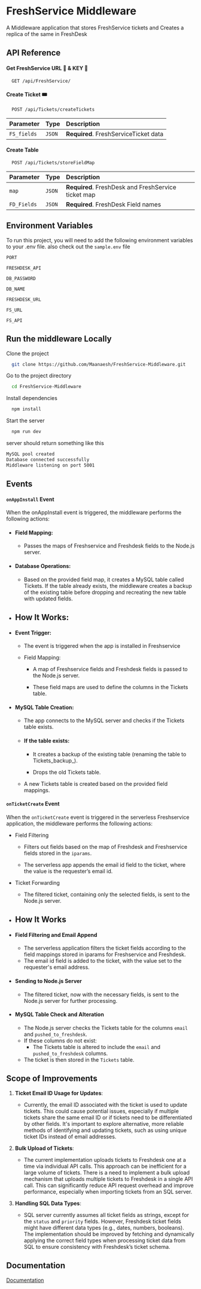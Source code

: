 
# FreshService Middleware

A Middleware application that stores FreshService tickets and Creates a replica of the same in FreshDesk




## API Reference

#### Get FreshService URL 🔗 & KEY 🔑

```http
  GET /api/FreshService/
```

#### Create Ticket 🎟️

```http
  POST /api/Tickets/createTickets
```

| Parameter | Type     | Description                       |
| :-------- | :------- | :-------------------------------- |
| `FS_fields`      | `JSON` | **Required**. FreshServiceTicket data |

#### Create Table 

```http
  POST /api/Tickets/storeFieldMap
```

| Parameter | Type     | Description                       |
| :-------- | :------- | :-------------------------------- |
| `map`      | `JSON` | **Required**. FreshDesk and FreshService ticket map |
| `FD_Fields`      | `JSON` | **Required**. FreshDesk Field names |







## Environment Variables

To run this project, you will need to add the following environment variables to your .env file.
also check out the `sample.env` file

`PORT`

`FRESHDESK_API`


`DB_PASSWORD`

`DB_NAME`

`FRESHDESK_URL`

`FS_URL`

`FS_API`

## Run the middleware Locally

Clone the project

```bash
  git clone https://github.com/Maanaesh/FreshService-Middleware.git
```

Go to the project directory

```bash
  cd FreshService-Middleware
```

Install dependencies

```bash
  npm install
```

Start the server

```bash
  npm run dev
```

server should return something like this 
```bash
MySQL pool created
Database connected successfully
Middleware listening on port 5001
```

## Events
#### `onAppInstall` Event

When the onAppInstall event is triggered, the middleware performs the following actions:

- #### Field Mapping: 
    
    - Passes the maps of Freshservice and Freshdesk fields to the Node.js server.

- #### Database Operations:
    - Based on the provided field map, it creates a MySQL table called Tickets. If the table already exists, the middleware creates a backup of the existing table before dropping and recreating the new table with updated fields.

- ## How It Works:
-   #### Event Trigger:

    - The event is triggered when the app is installed in Freshservice

    - Field Mapping:

        - A map of Freshservice fields and Freshdesk fields is passed to the Node.js server.

        - These field maps are used to define the columns in the Tickets table.

- #### MySQL Table Creation:

    - The app connects to the MySQL server and checks if the Tickets table exists.

    -   #### If the table exists:

        - It creates a backup of the existing table (renaming the table to Tickets_backup_<timestamp>).

        - Drops the old Tickets table.

    - A new Tickets table is created based on the provided field mappings.


#### `onTicketCreate` Event
When the `onTicketCreate` event is triggered in the serverless Freshservice application, the middleware performs the 
following actions:

- Field Filtering

    - Filters out fields based on the map of Freshdesk and   Freshservice fields stored in the `iparams`.
    
    -   The serverless app appends the email id field to the ticket, where the value is the requester’s email id.

- Ticket Forwarding

    - The filtered ticket, containing only the selected fields, is sent to the Node.js server.
- ## How It Works

-   #### Field Filtering and Email Append
    - The serverless application filters the ticket fields according to the field mappings stored in iparams for Freshservice and Freshdesk.
    - The email id field is added to the ticket, with the value set to the requester's email address.
- #### Sending to Node.js Server
    - The filtered ticket, now with the necessary fields, is sent to the Node.js server for further processing.
- #### MySQL Table Check and Alteration
    - The Node.js server checks the Tickets table for the columns `email` and `pushed_to_freshdesk`.
    - If these columns do not exist:
        - The Tickets table is altered to include the `email` and `pushed_to_freshdesk` columns.
    - The ticket is then stored in the `Tickets` table.

## Scope of Improvements

1. **Ticket Email ID Usage for Updates**:
   - Currently, the email ID associated with the ticket is used to update tickets. This could cause potential issues, especially if multiple tickets share the same email ID or if tickets need to be differentiated by other fields. It's important to explore alternative, more reliable methods of identifying and updating tickets, such as using unique ticket IDs instead of email addresses.

2. **Bulk Upload of Tickets**:
   - The current implementation uploads tickets to Freshdesk one at a time via individual API calls. This approach can be inefficient for a large volume of tickets. There is a need to implement a bulk upload mechanism that uploads multiple tickets to Freshdesk in a single API call. This can significantly reduce API request overhead and improve performance, especially when importing tickets from an SQL server.

3. **Handling SQL Data Types**:
   - SQL server currently assumes all ticket fields as strings, except for the `status` and `priority` fields. However, Freshdesk ticket fields might have different data types (e.g., dates, numbers, booleans). The implementation should be improved by fetching and dynamically applying the correct field types when processing ticket data from SQL to ensure consistency with Freshdesk’s ticket schema.

## Documentation

[Documentation](https://linktodocumentation)

